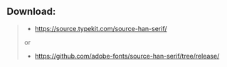 ## Download:

>- https://source.typekit.com/source-han-serif/
>
>or
>
>- https://github.com/adobe-fonts/source-han-serif/tree/release/